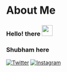 
# About Me
### Hello! there  <img src="https://github.com/TheDudeThatCode/TheDudeThatCode/blob/master/Assets/Hi.gif" width="29px">

### Shubham here


[![Twitter](https://img.shields.io/badge/Twitter-%40shubham-58a1f2.svg)](https://twitter.com/theshubhamk_)
[![Instagram](https://img.shields.io/badge/Instagram-%40shubham-58a1f2.svg)](https://instagram.com/theshubhamk_)
 
